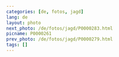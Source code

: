 ```yaml
---
categories: [de, fotos, jagd]
lang: de
layout: photo
next_photo: /de/fotos/jagd/P0000283.html
picname: P0000261
prev_photo: /de/fotos/jagd/P0000279.html
tags: []
---
```

